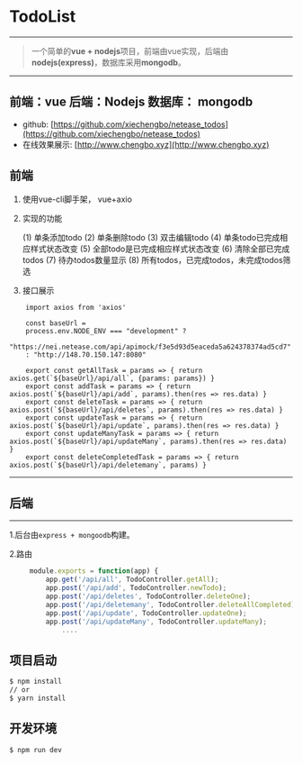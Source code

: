 
# TodoList #
---
> 一个简单的**vue + nodejs**项目，前端由vue实现，后端由**nodejs(express)**，数据库采用**mongodb**。 
---
**前端**：vue
**后端**：Nodejs
**数据库**： mongodb
---
- github: [https://github.com/xiechengbo/netease_todos](https://github.com/xiechengbo/netease_todos)
- 在线效果展示: [http://www.chengbo.xyz](http://www.chengbo.xyz)

## 前端 ##

 1. 使用vue-cli脚手架， vue+axio
 2. 实现的功能

    (1) 单条添加todo
    (2) 单条删除todo
    (3) 双击编辑todo
    (4) 单条todo已完成相应样式状态改变
    (5) 全部todo是已完成相应样式状态改变
    (6) 清除全部已完成todos
    (7) 待办todos数量显示
    (8) 所有todos，已完成todos，未完成todos筛选

  

 3. 接口展示

```
    import axios from 'axios'
    
    const baseUrl =
    process.env.NODE_ENV === "development" ?
    "https://nei.netease.com/api/apimock/f3e5d93d5eaceda5a624378374ad5cd7"
    : "http://148.70.150.147:8080"
    
    export const getAllTask = params => { return axios.get(`${baseUrl}/api/all`, {params: params}) }
    export const addTask = params => { return axios.post(`${baseUrl}/api/add`, params).then(res => res.data) }
    export const deleteTask = params => { return axios.post(`${baseUrl}/api/deletes`, params).then(res => res.data) }
    export const updateTask = params => { return axios.post(`${baseUrl}/api/update`, params).then(res => res.data) }
    export const updateManyTask = params => { return axios.post(`${baseUrl}/api/updateMany`, params).then(res => res.data) }
    export const deleteCompletedTask = params => { return axios.post(`${baseUrl}/api/deletemany`, params) }
```
---

## 后端 ##
---
1.后台由`express + mongoodb`构建。

2.路由

   ```javascript
        module.exports = function(app) {
            app.get('/api/all', TodoController.getAll);
            app.post('/api/add', TodoController.newTodo);
            app.post('/api/deletes', TodoController.deleteOne);
            app.post('/api/deletemany', TodoController.deleteAllCompleted);
            app.post('/api/update', TodoController.updateOne);
            app.post('/api/updateMany', TodoController.updateMany);
                ....
   ```
## 项目启动
```bash
$ npm install
// or
$ yarn install
```
## 开发环境

```bash
$ npm run dev
```

